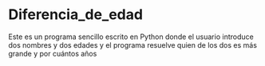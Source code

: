 # Diferencia_de_edad
Este es un programa sencillo escrito en Python donde el usuario introduce dos nombres y dos edades y el programa resuelve quien de los dos es más grande y por cuántos años


